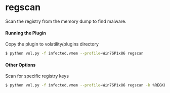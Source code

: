 # regscan
Scan the registry from the memory dump to find malware.

#### Running the Plugin

Copy the plugin to volatility/plugins directory

```sh
$ python vol.py -f infected.vmem --profile=Win7SP1x86 regscan
```

#### Other Options

Scan for specific registry keys

```sh
$ python vol.py -f infected.vmem --profile=Win7SP1x86 regscan -k %REGKEY%
```